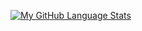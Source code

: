 [![My GitHub Language Stats](https://github-readme-stats.vercel.app/api/top-langs/?username=Jakub686&langs_count=5&theme=tokyonight)]()
